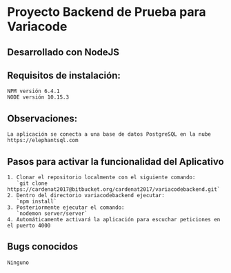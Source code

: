 # Proyecto Backend de Prueba para Variacode

## Desarrollado con NodeJS

## Requisitos de instalación:
	NPM versión 6.4.1
	NODE versión 10.15.3

## Observaciones:
	La aplicación se conecta a una base de datos PostgreSQL en la nube https://elephantsql.com

## Pasos para activar la funcionalidad del Aplicativo
	1. Clonar el repositorio localmente con el siguiente comando: 
	   `git clone https://cardenat2017@bitbucket.org/cardenat2017/variacodebackend.git`
	2. Dentro del directorio variacodebackend ejecutar: 
	   `npm install`
	3. Posteriormente ejecutar el comando: 
	   `nodemon server/server`
	4. Automáticamente activará la aplicación para escuchar peticiones en el puerto 4000

## Bugs conocidos
	Ninguno
